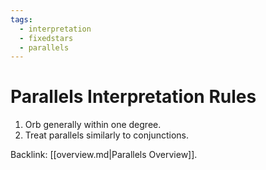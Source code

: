 ```yaml
---
tags:
  - interpretation
  - fixedstars
  - parallels
---
```

# Parallels Interpretation Rules

1. Orb generally within one degree.
2. Treat parallels similarly to conjunctions.

Backlink: [[overview.md|Parallels Overview]].
